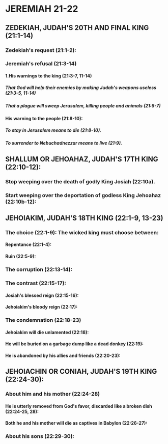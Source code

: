---
---
# JEREMIAH 21-22 
## ZEDEKIAH, JUDAH\'S 20TH AND FINAL KING (21:1-14) 
###  Zedekiah\'s request (21:1-2): 
###  Jeremiah\'s refusal (21:3-14) 
####  1.His warnings to the king (21:3-7, 11-14) 
#####  That God will help their enemies by making Judah\'s weapons useless (21:3-5, 11-14) 
#####  That a plague will sweep Jerusalem, killing people and animals (21:6-7) 
####  His warning to the people (21:8-10): 
#####  To stay in Jerusalem means to die (21:8-10). 
#####  To surrender to Nebuchadnezzar means to live (21:9). 
## SHALLUM OR JEHOAHAZ, JUDAH\'S 17TH KING (22:10-12): 
###  Stop weeping over the death of godly King Josiah (22:10a). 
###  Start weeping over the deportation of godless King Jehoahaz (22:10b-12): 
## JEHOIAKIM, JUDAH\'S 18TH KING (22:1-9, 13-23) 
###  The choice (22:1-9): The wicked king must choose between: 
####  Repentance (22:1-4): 
####  Ruin (22:5-9): 
###  The corruption (22:13-14): 
###  The contrast (22:15-17): 
####  Josiah\'s blessed reign (22:15-16): 
####  Jehoiakim\'s bloody reign (22:17): 
###  The condemnation (22:18-23) 
####  Jehoiakim will die unlamented (22:18): 
####  He will be buried on a garbage dump like a dead donkey (22:19): 
####  He is abandoned by his allies and friends (22:20-23): 
## JEHOIACHIN OR CONIAH, JUDAH\'S 19TH KING (22:24-30): 
###  About him and his mother (22:24-28) 
####  He is utterly removed from God\'s favor, discarded like a broken dish (22:24-25, 28): 
####  Both he and his mother will die as captives in Babylon (22:26-27): 
###  About his sons (22:29-30): 
